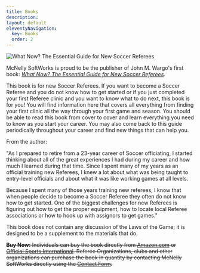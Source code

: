 ```yaml
---
title: Books
description: 
layout: default
eleventyNavigation:
  key: Books
  order: 2
---
```


![What Now? The Essential Guide for New Soccer Referees](/images/cover-what-now.png)

McNelly SoftWorks is proud to be the publisher of John M. Wargo's first book: [_What Now? The Essential Guide for New Soccer Referees_](http://www.amazon.com/dp/1419682334/ref=as_li_ss_til?tag=mcnsof-20&camp=213381&creative=390973&linkCode=as4&creativeASIN=1419682334&adid=12Y4X3SSPQ4CCY4M6CYG&&ref-refURL=http%3A%2F%2Fwww.newsoccerref.com%2F "Amazon book page").

This book is for new Soccer Referees. If you want to become a Soccer Referee and you do not know how to get started or if you just completed your first Referee clinic and you want to know what to do next, this book is for you! You will find information here that covers all everything from finding your first clinic all the way through your first game and season. You should be able to read this book from cover to cover and learn everything you need to know as you start your career. You may also come back to this guide periodically throughout your career and find new things that can help you.

From the author:

"As I prepared to retire from a 23-year career of Soccer officiating, I started thinking about all of the great experiences I had during my career and how much I learned during that time. Since I spent many of my years as an official training new Referees, I knew a lot about what was being taught to entry-level officials and about what it was like working games at all levels.

Because I spent many of those years training new referees, I know that when people decide to become a Soccer Referee they often do not know how to get started. One of the biggest challenges for new Referees is figuring out how to get the proper equipment, how to locate local Referee associations or how to hook up with assignors to get games."

This book does not contain any discussion of the Laws of the Game; it is designed to be a supplement to the materials that do. 

~~**Buy Now:** Individuals can buy the book directly from [Amazon.com](https://www.amazon.com/What-Now-Essential-Soccer-Referees/dp/1419682334) or [Official Sports International](http://www.officialsports.com/What-Now-Book/dp/B0063GW4R2 "Official Sports International"). Referee Organizations, clubs and other organizations can purchase the book in quantity by contacting McNelly SoftWorks directly using the [Contact Form](http://www.mcnellysoftworks.com/contact/ "Contact").~~
